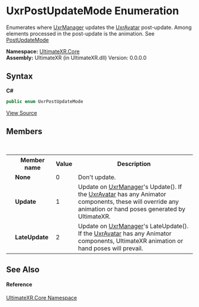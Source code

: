 # UxrPostUpdateMode Enumeration
 

Enumerates where <a href="T_UltimateXR_Core_UxrManager">UxrManager</a> updates the <a href="T_UltimateXR_Avatar_UxrAvatar">UxrAvatar</a> post-update. Among elements processed in the post-update is the animation. See <a href="P_UltimateXR_Core_UxrManager_PostUpdateMode">PostUpdateMode</a>

**Namespace:**&nbsp;<a href="N_UltimateXR_Core">UltimateXR.Core</a><br />**Assembly:**&nbsp;UltimateXR (in UltimateXR.dll) Version: 0.0.0.0

## Syntax

**C#**<br />
``` C#
public enum UxrPostUpdateMode
```

<a href="UltimateXR/Scripts/Core/UxrPostUpdateMode.cs" rel="noopener noreferrer" title="View the source code">View Source</a><br />

## Members
&nbsp;<table><tr><th></th><th>Member name</th><th>Value</th><th>Description</th></tr><tr><td /><td target="F:UltimateXR.Core.UxrPostUpdateMode.None">**None**</td><td>0</td><td>Don't update.</td></tr><tr><td /><td target="F:UltimateXR.Core.UxrPostUpdateMode.Update">**Update**</td><td>1</td><td>Update on <a href="T_UltimateXR_Core_UxrManager">UxrManager</a>'s Update(). If the <a href="T_UltimateXR_Avatar_UxrAvatar">UxrAvatar</a> has any Animator components, these will override any animation or hand poses generated by UltimateXR.</td></tr><tr><td /><td target="F:UltimateXR.Core.UxrPostUpdateMode.LateUpdate">**LateUpdate**</td><td>2</td><td>Update on <a href="T_UltimateXR_Core_UxrManager">UxrManager</a>'s LateUpdate(). If the <a href="T_UltimateXR_Avatar_UxrAvatar">UxrAvatar</a> has any Animator components, UltimateXR animation or hand poses will prevail.</td></tr></table>

## See Also


#### Reference
<a href="N_UltimateXR_Core">UltimateXR.Core Namespace</a><br />